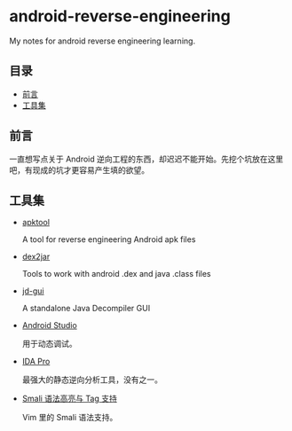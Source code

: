 # android-reverse-engineering

My notes for android reverse engineering learning.

## 目录

* [前言](#前言)
* [工具集](#工具集)

## 前言

一直想写点关于 Android 逆向工程的东西，却迟迟不能开始。先挖个坑放在这里吧，有现成的坑才更容易产生填的欲望。

## 工具集

* [apktool][1]

    A tool for reverse engineering Android apk files

* [dex2jar][2]

    Tools to work with android .dex and java .class files

* [jd-gui][3]

    A standalone Java Decompiler GUI

* [Android Studio][4]

    用于动态调试。

* [IDA Pro][5]

    最强大的静态逆向分析工具，没有之一。

* [Smali 语法高亮与 Tag 支持][6]

    Vim 里的 Smali 语法支持。

[1]: https://github.com/iBotPeaches/Apktool
[2]: https://github.com/pxb1988/dex2jar
[3]: https://github.com/java-decompiler/jd-gui
[4]: https://developer.android.com/sdk/index.html
[5]: https://www.hex-rays.com/products/ida/index.shtml
[6]: http://mazhuang.org/2015/06/23/vim-taglist-smali/
